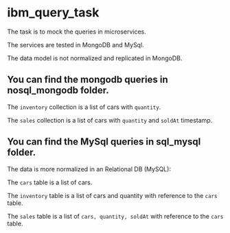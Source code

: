 # ibm_query_task

The task is to mock the queries in microservices.

The services are tested in MongoDB and MySql.

The data model is not normalized and replicated in MongoDB.

## You can find the mongodb queries in nosql_mongodb folder.

The `inventory` collection is a list of cars with `quantity`.

The `sales` collection is a list of cars with `quantity` and `soldAt` timestamp.

## You can find the MySql queries in sql_mysql folder.

The data is more normalized in an Relational DB (MySQL):

The `cars` table is a list of cars.

The `inventory` table is a list of cars and quantity with reference to the `cars` table.

The `sales` table is a list of `cars, quantity, soldAt` with reference to the `cars` table.
